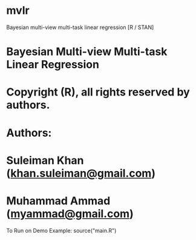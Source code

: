 # mvlr
Bayesian multi-view multi-task linear regression [R / STAN]

# Bayesian Multi-view Multi-task Linear Regression
# Copyright (R), all rights reserved by authors.
#
# Authors: 
# Suleiman Khan (khan.suleiman@gmail.com)
# Muhammad Ammad (myammad@gmail.com)

To Run on Demo Example: source("main.R")
